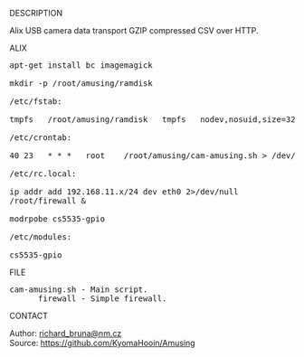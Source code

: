
DESCRIPTION

Alix USB camera data transport GZIP compressed CSV over HTTP.

ALIX
<pre>
apt-get install bc imagemagick

mkdir -p /root/amusing/ramdisk

/etc/fstab:

tmpfs	/root/amusing/ramdisk	tmpfs	nodev,nosuid,size=32M	0	0

/etc/crontab:

40 23	* * *	root	/root/amusing/cam-amusing.sh > /dev/null 2>&1

/etc/rc.local:

ip addr add 192.168.11.x/24 dev eth0 2>/dev/null
/root/firewall &

modrpobe cs5535-gpio

/etc/modules:

cs5535-gpio
</pre>

FILE

<pre>
cam-amusing.sh - Main script.
      firewall - Simple firewall.
</pre>

CONTACT

Author: richard_bruna@nm.cz<br>
Source: https://github.com/KyomaHooin/Amusing
